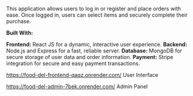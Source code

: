 This application allows users to log in or register and place orders with ease. Once logged in, users can select items and securely complete their purchase.

**Built With:**

**Frontend:** React JS for a dynamic, interactive user experience.
**Backend:** Node.js and Express for a fast, reliable server.
**Database:** MongoDB for secure storage of user data and order information.
**Payment:** Stripe integration for secure and easy payment transactions.

https://food-del-frontend-qaqz.onrender.com/      User Interface

https://food-del-admin-7bek.onrender.com/      Admin Panel
